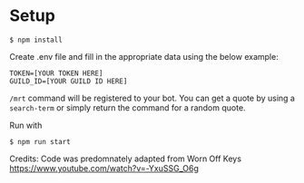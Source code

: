# Setup

```
$ npm install
```

Create .env file and fill in the appropriate data using the below example:

```
TOKEN=[YOUR TOKEN HERE]
GUILD_ID=[YOUR GUILD ID HERE]
```

`/mrt` command will be registered to your bot. You can get a quote by using a `search-term` or simply return the command for a random quote.

Run with

```
$ npm run start
```

Credits: Code was predomnately adapted from Worn Off Keys
https://www.youtube.com/watch?v=-YxuSSG_O6g

